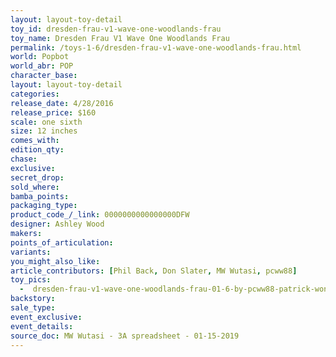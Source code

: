 ```yaml
---
layout: layout-toy-detail 
toy_id: dresden-frau-v1-wave-one-woodlands-frau
toy_name: Dresden Frau V1 Wave One Woodlands Frau
permalink: /toys-1-6/dresden-frau-v1-wave-one-woodlands-frau.html
world: Popbot
world_abr: POP
character_base: 
layout: layout-toy-detail
categories: 
release_date: 4/28/2016
release_price: $160 
scale: one sixth
size: 12 inches
comes_with: 
edition_qty: 
chase: 
exclusive: 
secret_drop: 
sold_where: 
bamba_points: 
packaging_type: 
product_code_/_link: 0000000000000000DFW
designer: Ashley Wood
makers: 
points_of_articulation: 
variants: 
you_might_also_like: 
article_contributors: [Phil Back, Don Slater, MW Wutasi, pcww88]
toy_pics: 
  -  dresden-frau-v1-wave-one-woodlands-frau-01-6-by-pcww88-patrick-wong.jpg
backstory: 
sale_type: 
event_exclusive: 
event_details: 
source_doc: MW Wutasi - 3A spreadsheet - 01-15-2019
---
```

